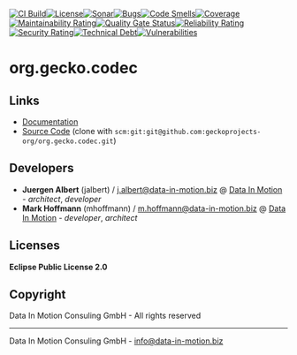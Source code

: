 [![CI Build](https://github.com/geckoprojects-org/org.gecko.codec/actions/workflows/build.yml/badge.svg)](https://github.com/geckoprojects-org/org.gecko.codec/actions/workflows/build.yml)[![License](https://github.com/geckoprojects-org/org.gecko.codec/actions/workflows/license.yml/badge.svg)](https://github.com/geckoprojects-org/org.gecko.codec/actions/workflows/license.yml )[![Sonar](https://github.com/geckoprojects-org/org.gecko.codec/actions/workflows/sonar.yml/badge.svg)](https://github.com/geckoprojects-org/org.gecko.codec/actions/workflows/sonar.yml )[![Bugs](https://sonarcloud.io/api/project_badges/measure?project=geckoprojects-org_org.gecko.codec&metric=bugs)](https://sonarcloud.io/dashboard?id=geckoprojects-org_org.gecko.codec)[![Code Smells](https://sonarcloud.io/api/project_badges/measure?project=geckoprojects-org_org.gecko.codec&metric=code_smells)](https://sonarcloud.io/dashboard?id=geckoprojects-org_org.gecko.codec)[![Coverage](https://sonarcloud.io/api/project_badges/measure?project=geckoprojects-org_org.gecko.codec&metric=coverage)](https://sonarcloud.io/dashboard?id=geckoprojects-org_org.gecko.codec)[![Maintainability Rating](https://sonarcloud.io/api/project_badges/measure?project=geckoprojects-org_org.gecko.codec&metric=sqale_rating)](https://sonarcloud.io/dashboard?id=geckoprojects-org_org.gecko.codec)[![Quality Gate Status](https://sonarcloud.io/api/project_badges/measure?project=geckoprojects-org_org.gecko.codec&metric=alert_status)](https://sonarcloud.io/dashboard?id=geckoprojects-org_org.gecko.codec)[![Reliability Rating](https://sonarcloud.io/api/project_badges/measure?project=geckoprojects-org_org.gecko.codec&metric=reliability_rating)](https://sonarcloud.io/dashboard?id=geckoprojects-org_org.gecko.codec)[![Security Rating](https://sonarcloud.io/api/project_badges/measure?project=geckoprojects-org_org.gecko.codec&metric=security_rating)](https://sonarcloud.io/dashboard?id=geckoprojects-org_org.gecko.codec)[![Technical Debt](https://sonarcloud.io/api/project_badges/measure?project=geckoprojects-org_org.gecko.codec&metric=sqale_index)](https://sonarcloud.io/dashboard?id=geckoprojects-org_org.gecko.codec)[![Vulnerabilities](https://sonarcloud.io/api/project_badges/measure?project=geckoprojects-org_org.gecko.codec&metric=vulnerabilities)](https://sonarcloud.io/dashboard?id=geckoprojects-org_org.gecko.codec)

# org.gecko.codec

## Links

* [Documentation](https://github.com/geckoprojects-org/org.gecko.codec)
* [Source Code](https://github.com/geckoprojects-org/org.gecko.codec) (clone with `scm:git:git@github.com:geckoprojects-org/org.gecko.codec.git`)


## Developers

* **Juergen Albert** (jalbert) / [j.albert@data-in-motion.biz](mailto:j.albert@data-in-motion.biz) @ [Data In Motion](https://www.datainmotion.de) - *architect*, *developer*
* **Mark Hoffmann** (mhoffmann) / [m.hoffmann@data-in-motion.biz](mailto:m.hoffmann@data-in-motion.biz) @ [Data In Motion](https://www.datainmotion.de) - *developer*, *architect*

## Licenses

**Eclipse Public License 2.0**

## Copyright

Data In Motion Consuling GmbH - All rights reserved

---
Data In Motion Consuling GmbH - [info@data-in-motion.biz](mailto:info@data-in-motion.biz)
